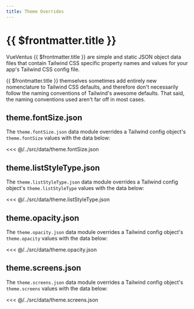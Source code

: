 ```yaml
---
title: Theme Overrides
---
```


<script setup>
    import DocsPackageVersion from '../../../src/views/compos/DocsPackageVersion.vue'
</script>







# {{ $frontmatter.title }}

VueVentus {{ $frontmatter.title }} are simple and static JSON object data files that contain Tailwind CSS specific property names and values for your app's Tailwind CSS config file.

{{ $frontmatter.title }} themselves sometimes add entirely new nomenclature to Tailwind CSS defaults, and therefore don't necessarily follow the naming conventions of Tailwind's awesome defaults. That said, the naming conventions used aren't far off in most cases.





## theme.fontSize.json

The `theme.fontSize.json` data module overrides a Tailwind config object's `theme.fontSize` values with the data below:

<<< @/../src/data/theme.fontSize.json





## theme.listStyleType.json

The `theme.listStyleType.json` data module overrides a Tailwind config object's `theme.listStyleType` values with the data below:

<<< @/../src/data/theme.listStyleType.json





## theme.opacity.json

The `theme.opacity.json` data module overrides a Tailwind config object's `theme.opacity` values with the data below:

<<< @/../src/data/theme.opacity.json





## theme.screens.json

The `theme.screens.json` data module overrides a Tailwind config object's `theme.screens` values with the data below:

<<< @/../src/data/theme.screens.json






<DocsPackageVersion/>

